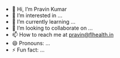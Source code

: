 - 👋 Hi, I’m Pravin Kumar
- 👀 I’m interested in ...
- 🌱 I’m currently learning ...
- 💞️ I’m looking to collaborate on ...
- 📫 How to reach me at pravin@flhealth.in
- 😄 Pronouns: ...
- ⚡ Fun fact: ...

<!---
flavum-pravin/flavum-pravin is a ✨ special ✨ repository because its `README.md` (this file) appears on your GitHub profile.
You can click the Preview link to take a look at your changes.
--->
